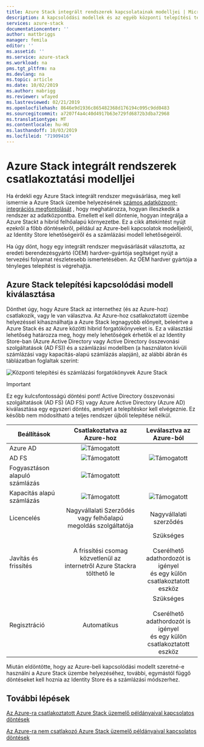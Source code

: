 ```yaml
---
title: Azure Stack integrált rendszerek kapcsolatainak modelljei | Microsoft Docs
description: A kapcsolódási modellek és az egyéb központi telepítési tervezési döntések meghatározása Azure Stack integrált rendszerekhez.
services: azure-stack
documentationcenter: ''
author: mattbriggs
manager: femila
editor: ''
ms.assetid: ''
ms.service: azure-stack
ms.workload: na
pms.tgt_pltfrm: na
ms.devlang: na
ms.topic: article
ms.date: 10/02/2019
ms.author: mabrigg
ms.reviewer: wfayed
ms.lastreviewed: 02/21/2019
ms.openlocfilehash: 8646e9d1936c865482368d176194c095c9dd0483
ms.sourcegitcommit: a7207f4a4c40d4917b63e729fd6872b3dba72968
ms.translationtype: MT
ms.contentlocale: hu-HU
ms.lasthandoff: 10/03/2019
ms.locfileid: "71909416"
---
```

# <a name="azure-stack-integrated-systems-connection-models"></a>Azure Stack integrált rendszerek csatlakoztatási modelljei
Ha érdekli egy Azure Stack integrált rendszer megvásárlása, meg kell ismernie a Azure Stack üzembe helyezésének [számos adatközpont-integrációs megfontolását](azure-stack-datacenter-integration.md) , hogy meghatározza, hogyan illeszkedik a rendszer az adatközpontba. Emellett el kell döntenie, hogyan integrálja a Azure Stackt a hibrid felhőalapú környezetbe. Ez a cikk áttekintést nyújt ezekről a főbb döntésekről, például az Azure-beli kapcsolatok modelljeiről, az Identity Store lehetőségeiről és a számlázási modell lehetőségeiről.

Ha úgy dönt, hogy egy integrált rendszer megvásárlását választotta, az eredeti berendezésgyártó (OEM) hardver-gyártója segítséget nyújt a tervezési folyamat részletesebb ismertetésében. Az OEM hardver gyártója a tényleges telepítést is végrehajtja.

## <a name="choose-an-azure-stack-deployment-connection-model"></a>Azure Stack telepítési kapcsolódási modell kiválasztása
Dönthet úgy, hogy Azure Stack az internethez (és az Azure-hoz) csatlakozik, vagy le van választva. Az Azure-hoz csatlakoztatott üzembe helyezéssel kihasználhatja a Azure Stack legnagyobb előnyeit, beleértve a Azure Stack és az Azure közötti hibrid forgatókönyveket is. Ez a választási lehetőség határozza meg, hogy mely lehetőségek érhetők el az Identity Store-ban (Azure Active Directory vagy Active Directory összevonási szolgáltatások (AD FS)) és a számlázási modellben (a használaton kívüli számlázási vagy kapacitás-alapú számlázás alapján), az alábbi ábrán és táblázatban foglaltak szerint:

![Központi telepítési és számlázási forgatókönyvek Azure Stack](media/azure-stack-connection-models/azure-stack-scenarios.png)
  
> [!IMPORTANT]
> Ez egy kulcsfontosságú döntési pont! Active Directory összevonási szolgáltatások (AD FS) (AD FS) vagy Azure Active Directory (Azure AD) kiválasztása egy egyszeri döntés, amelyet a telepítéskor kell elvégeznie. Ez később nem módosítható a teljes rendszer újbóli telepítése nélkül.  


|Beállítások|Csatlakoztatva az Azure-hoz|Leválasztva az Azure-ból|
|-----|:-----:|:-----:|
|Azure AD|![Támogatott](media/azure-stack-connection-models/check.png)| |
|AD FS|![Támogatott](media/azure-stack-connection-models/check.png)|![Támogatott](media/azure-stack-connection-models/check.png)|
|Fogyasztáson alapuló számlázás|![Támogatott](media/azure-stack-connection-models/check.png)| |
|Kapacitás alapú számlázás|![Támogatott](media/azure-stack-connection-models/check.png)|![Támogatott](media/azure-stack-connection-models/check.png)|
|Licencelés| Nagyvállalati Szerződés vagy felhőalapú megoldás szolgáltatója | Nagyvállalati szerződés |
|Javítás és frissítés|A frissítési csomag közvetlenül az internetről Azure Stackra tölthető le |  Szükséges<br><br>Cserélhető adathordozót is igényel<br> és egy külön csatlakoztatott eszköz |
| Regisztráció | Automatikus | Szükséges<br><br>Cserélhető adathordozót is igényel<br> és egy külön csatlakoztatott eszköz |

Miután eldöntötte, hogy az Azure-beli kapcsolódási modellt szeretné-e használni a Azure Stack üzembe helyezéséhez, további, egymástól függő döntéseket kell hoznia az Identity Store és a számlázási módszerhez.

## <a name="next-steps"></a>További lépések

[Az Azure-ra csatlakoztatott Azure Stack üzemelő példányaival kapcsolatos döntések](azure-stack-connected-deployment.md)

[Az Azure-ra nem csatlakozó Azure Stack üzemelő példányaival kapcsolatos döntések](azure-stack-disconnected-deployment.md)
